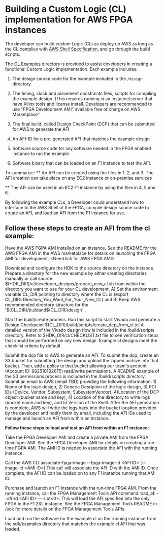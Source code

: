 # Building a Custom Logic (CL) implementation for AWS FPGA instances

The developer can build custom Logic (CL) as deploy on AWS as long as the CL complies with [AWS Shell Specification](https://github.com/aws/aws-fpga/hdk/doc/AWS_Shell_Interface_Specifications.md), and go through the build scripts. 

The [CL Examples directory](https://github.com/aws/aws-fpga/hdk/cl/examples) is provided to assist developers in creating a
functional Custom Logic implementation. Each example includes:

1) The design source code for the example included in the `/design` directory.

2) The timing, clock and placement constraints files, scripts for compiling the example design. (This requires running in an instacne/server that have Xilinx tools and license install. Developers are recommended to use "FPGA Development AMI" available free of charge on AWS Marketplace"

3) The final build, called Design CheckPoint (DCP) that can be submitted for AWS to generate the AFI

4) An AFI-ID for a pre-generated AFI that matches the example design

5) Software source code for any software needed in the FPGA enabled instance to run the example

6) Software binary that can be loaded on an F1 instance to test the AFI. 

To summarize:
** An AFI can be created using the files in 1, 2, and 3. The AFI creation can take place on any EC2 instance or on-premise services

** The AFI can be used in an EC2 F1 instance by using the files in 4, 5 and 6. 

By following the example CLs, a Developer could understand how to interface to the AWS Shell of the FPGA, compile design source code to create an AFI, and load an AFI from the F1 instance for use.

## Follow these steps to create an AFI from the cl example:

Have the AWS FGPA AMI installed on an instance. See the README for the
AWS FPGA AMI in the AWS marketplace for details on launching the FPGA
AMI for development. &lt;Need link for AWS FPGA AMI&gt;

Download and configure the HDK to the source directory on the instance.
Prepare a directory for the new example by either creating directories
manually or call source
\$(HDK\_DIR)/cl/developer\_designs/prepare\_new\_cl.sh from within the
directory you want to use for your CL development. A) Set the
environment variable CL\_DIR pointing to directory where the CL is
(export CL\_DIR=Directory\_You\_Want\_For\_Your\_New\_CL) and B) Keep
AWS recommended directory structure for the
'\$(CL\_DIR)/buildand\$(CL\_DIR)/design\` .

Start the build/create process. Run this script to start Vivado and
generate a Design Checkpoint
\$(CL\_DIR)/build/scripts/create\_dcp\_from\_cl.tcl A detailed version
of the Vivado design flow is included in the /build/scripts directory.
Refer to \$HDK\_DIR/cl/CHECKLIST.txt file to see verification steps that
should be performed on any new design. Example cl designs meet the
checklist criteria by default.

Submit the dcp file to AWS to generate an AFI. To submit the dcp, create
an S3 bucket for submitting the design and upload the zipped archive
into that bucket. Then, add a policy to that bucket allowing our team's
account (Account ID: 682510182675) read/write permissions. A README
example of the S3 permissions process is included in the /build/scripts
directory. Submit an email to AWS (email TBD) providing the following
information: 1) Name of the logic design, 2) Generic Desription of the
logic design, 3) PCI IDs (Device, Vendor, Subsystem, SubsystemVendor),
4)Location of the DCP object (bucket name and key), 4) Location of the
directory to write logs (bucket name and key), and 5) Version of the
Shell. After the AFI generation is complete, AWS will write the logs
back into the bucket locaiton provided by the developer and notify them
by email, including the AFI IDs used to manage and launch an AFI from
within an Instance.

**Follow these steps to load and test an AFI from within an F1
instance:**

Take the FPGA Developer AMI and create a private AMI from the FPGA
Developer AMI. See the FPGA Developer AMI for details on creating a
run-time FGPA AMI. The AMI ID is needed to associate the AFI with the
running instance.

Call the AWS CLI associate-fpga-image --fpga-image-id &lt;AFI ID&gt;
\[--image-id &lt;AMI ID&gt;\] This call will associate the AFI ID with
the AMI ID. Once complete, the AFI ID can be loaded on to any F1
instance running that AMI ID.

Purchase and launch an F1 instance with the run-time FPGA AMI. From the
running instance, call the FPGA Management Tools API command load\_afi
--afi-id &lt;AFI ID&gt; -- slot&lt;0&gt;. This will load the AFI
specified into the only FPGA in the F1.2XL instance. See the FPGA
Management Tools README in /sdk for more details on the FPGA Management
Tools APIs.

Load and run the software for the example cl on the running instance
from the sdk/examples directory that matches the example cl AFI that was
loaded.

